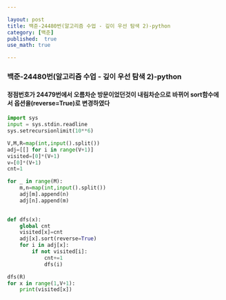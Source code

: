 ```yaml
---

layout: post
title: 백준-24480번(알고리즘 수업 - 깊이 우선 탐색 2)-python
category: [백준]
published:  true
use_math: true

---
```

### 백준-24480번(알고리즘 수업 - 깊이 우선 탐색 2)-python

#### 정점번호가 24479번에서 오름차순 방문이었던것이 내림차순으로 바뀌어 sort함수에서 옵션을(reverse=True)로 변경하였다

```python
import sys
input = sys.stdin.readline
sys.setrecursionlimit(10**6)

V,M,R=map(int,input().split())
adj=[[] for i in range(V+1)]
visited=[0]*(V+1)
v=[0]*(V+1)
cnt=1

for _ in range(M):
    m,n=map(int,input().split())
    adj[m].append(n)
    adj[n].append(m)

    
def dfs(x):
    global cnt
    visited[x]=cnt
    adj[x].sort(reverse=True)
    for i in adj[x]:
        if not visited[i]:
            cnt+=1
            dfs(i)

dfs(R)
for x in range(1,V+1):
    print(visited[x])
```
